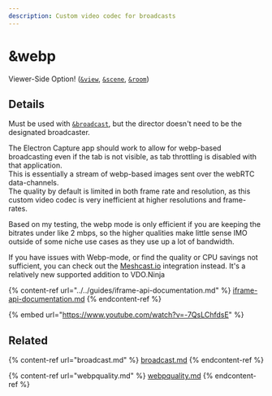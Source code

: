```yaml
---
description: Custom video codec for broadcasts
---
```


# \&webp

Viewer-Side Option! ([`&view`](view.md), [`&scene`](scene.md), [`&room`](../../general-settings/room.md))

## Details

Must be used with [`&broadcast`](broadcast.md), but the director doesn't need to be the designated broadcaster.

The Electron Capture app should work to allow for webp-based broadcasting even if the tab is not visible, as tab throttling is disabled with that application.\
This is essentially a stream of webp-based images sent over the webRTC data-channels.\
The quality by default is limited in both frame rate and resolution, as this custom video codec is very inefficient at higher resolutions and frame-rates.

Based on my testing, the webp mode is only efficient if you are keeping the bitrates under like 2 mbps, so the higher qualities make little sense IMO outside of some niche use cases as they use up a lot of bandwidth.

If you have issues with Webp-mode, or find the quality or CPU savings not sufficient, you can check out the [Meshcast.io](https://meshcast.io) integration instead. It's a relatively new supported addition to VDO.Ninja

{% content-ref url="../../guides/iframe-api-documentation.md" %}
[iframe-api-documentation.md](../../guides/iframe-api-documentation.md)
{% endcontent-ref %}

{% embed url="https://www.youtube.com/watch?v=-7QsLChfdsE" %}

## Related

{% content-ref url="broadcast.md" %}
[broadcast.md](broadcast.md)
{% endcontent-ref %}

{% content-ref url="webpquality.md" %}
[webpquality.md](webpquality.md)
{% endcontent-ref %}
